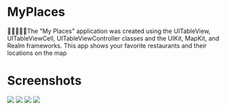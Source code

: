 # MyPlaces
🍕🥗🍜🍔🍨The "My Places" application was created using the UITableView, UITableViewCell, UITableViewController classes and the UIKit, MapKit, and Realm frameworks. This app shows your favorite restaurants and their locations on the map

# Screenshots
![](https://github.com/IsaikinSergei/MyPlaces/blob/master/Screenshots/Снимок%20экрана%202021-02-03%20в%2013.23.37.png?raw=true)
![](https://github.com/IsaikinSergei/MyPlaces/blob/master/Screenshots/Снимок%20экрана%202021-02-03%20в%2013.24.04.png?raw=true)
![](https://github.com/IsaikinSergei/MyPlaces/blob/master/Screenshots/Снимок%20экрана%202021-02-03%20в%2013.24.19.png?raw=true)
![](https://github.com/IsaikinSergei/MyPlaces/blob/master/Screenshots/Снимок%20экрана%202021-02-03%20в%2013.25.02.png?raw=true)
![]()
